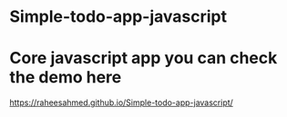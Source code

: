 # Simple-todo-app-javascript

# Core javascript app you can  check the demo here

https://raheesahmed.github.io/Simple-todo-app-javascript/
